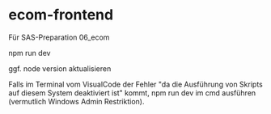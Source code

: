 # ecom-frontend
Für SAS-Preparation 06_ecom

npm run dev

ggf. node version aktualisieren

Falls im Terminal vom VisualCode der Fehler "da die Ausführung von Skripts auf diesem System deaktiviert ist" kommt, npm run dev im cmd ausführen (vermutlich Windows Admin Restriktion).
